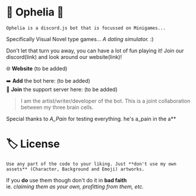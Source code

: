 # 🌼 Ophelia 🌼
    Ophelia is a discord.js bot that is focussed on Minigames...
Specifically Visual Novel type games...
*A dating simulator.* :)
    
Don't let that turn you away, you can have a lot of fun playing it! 
Join our discord(link) and look around our website(link)! 


🌐 **Website** (to be added)

➡️ **Add** the bot here: (to be added)  
🌸 **Join** the support server here: (to be added)

> I am the artist/writer/developer of the bot. This is a joint collaboration between my three brain cells. 

Special thanks to *A_Pain* for testing everything. he's a_pain in the a**

# 🏷️ License
    Use any part of the code to your liking. Just **don't use my own assets** (Character, Background and Emoji) artworks. 
If you **do** use them though don't do it in **bad faith**   
ie. *claiming them as your own, profitting from them, etc.*



